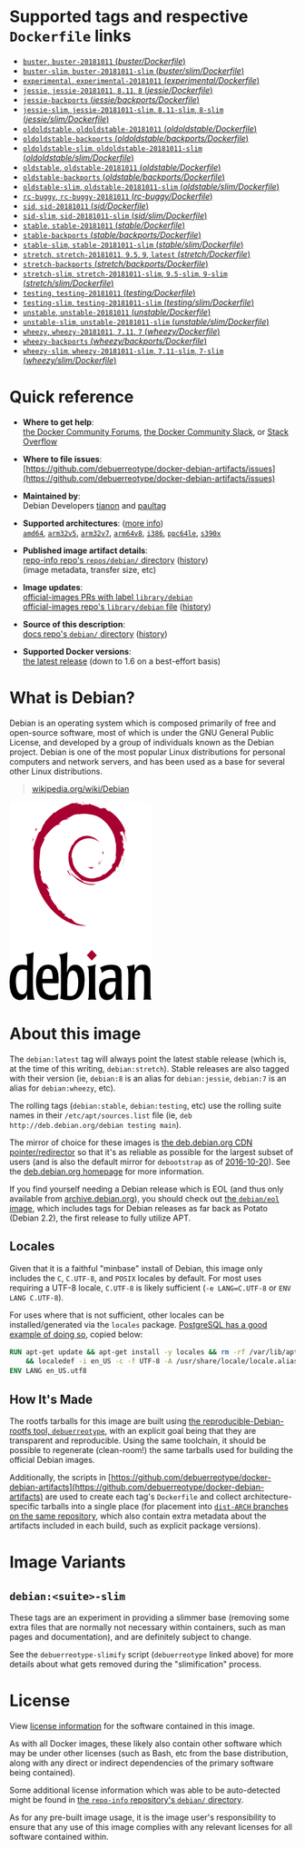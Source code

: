 <!--

********************************************************************************

WARNING:

    DO NOT EDIT "debian/README.md"

    IT IS AUTO-GENERATED

    (from the other files in "debian/" combined with a set of templates)

********************************************************************************

-->

# Supported tags and respective `Dockerfile` links

-	[`buster`, `buster-20181011` (*buster/Dockerfile*)](https://github.com/debuerreotype/docker-debian-artifacts/blob/5ef18a5df15ee6aeb352f3e308e56cec44df2833/buster/Dockerfile)
-	[`buster-slim`, `buster-20181011-slim` (*buster/slim/Dockerfile*)](https://github.com/debuerreotype/docker-debian-artifacts/blob/5ef18a5df15ee6aeb352f3e308e56cec44df2833/buster/slim/Dockerfile)
-	[`experimental`, `experimental-20181011` (*experimental/Dockerfile*)](https://github.com/debuerreotype/docker-debian-artifacts/blob/5ef18a5df15ee6aeb352f3e308e56cec44df2833/experimental/Dockerfile)
-	[`jessie`, `jessie-20181011`, `8.11`, `8` (*jessie/Dockerfile*)](https://github.com/debuerreotype/docker-debian-artifacts/blob/5ef18a5df15ee6aeb352f3e308e56cec44df2833/jessie/Dockerfile)
-	[`jessie-backports` (*jessie/backports/Dockerfile*)](https://github.com/debuerreotype/docker-debian-artifacts/blob/5ef18a5df15ee6aeb352f3e308e56cec44df2833/jessie/backports/Dockerfile)
-	[`jessie-slim`, `jessie-20181011-slim`, `8.11-slim`, `8-slim` (*jessie/slim/Dockerfile*)](https://github.com/debuerreotype/docker-debian-artifacts/blob/5ef18a5df15ee6aeb352f3e308e56cec44df2833/jessie/slim/Dockerfile)
-	[`oldoldstable`, `oldoldstable-20181011` (*oldoldstable/Dockerfile*)](https://github.com/debuerreotype/docker-debian-artifacts/blob/5ef18a5df15ee6aeb352f3e308e56cec44df2833/oldoldstable/Dockerfile)
-	[`oldoldstable-backports` (*oldoldstable/backports/Dockerfile*)](https://github.com/debuerreotype/docker-debian-artifacts/blob/5ef18a5df15ee6aeb352f3e308e56cec44df2833/oldoldstable/backports/Dockerfile)
-	[`oldoldstable-slim`, `oldoldstable-20181011-slim` (*oldoldstable/slim/Dockerfile*)](https://github.com/debuerreotype/docker-debian-artifacts/blob/5ef18a5df15ee6aeb352f3e308e56cec44df2833/oldoldstable/slim/Dockerfile)
-	[`oldstable`, `oldstable-20181011` (*oldstable/Dockerfile*)](https://github.com/debuerreotype/docker-debian-artifacts/blob/5ef18a5df15ee6aeb352f3e308e56cec44df2833/oldstable/Dockerfile)
-	[`oldstable-backports` (*oldstable/backports/Dockerfile*)](https://github.com/debuerreotype/docker-debian-artifacts/blob/5ef18a5df15ee6aeb352f3e308e56cec44df2833/oldstable/backports/Dockerfile)
-	[`oldstable-slim`, `oldstable-20181011-slim` (*oldstable/slim/Dockerfile*)](https://github.com/debuerreotype/docker-debian-artifacts/blob/5ef18a5df15ee6aeb352f3e308e56cec44df2833/oldstable/slim/Dockerfile)
-	[`rc-buggy`, `rc-buggy-20181011` (*rc-buggy/Dockerfile*)](https://github.com/debuerreotype/docker-debian-artifacts/blob/5ef18a5df15ee6aeb352f3e308e56cec44df2833/rc-buggy/Dockerfile)
-	[`sid`, `sid-20181011` (*sid/Dockerfile*)](https://github.com/debuerreotype/docker-debian-artifacts/blob/5ef18a5df15ee6aeb352f3e308e56cec44df2833/sid/Dockerfile)
-	[`sid-slim`, `sid-20181011-slim` (*sid/slim/Dockerfile*)](https://github.com/debuerreotype/docker-debian-artifacts/blob/5ef18a5df15ee6aeb352f3e308e56cec44df2833/sid/slim/Dockerfile)
-	[`stable`, `stable-20181011` (*stable/Dockerfile*)](https://github.com/debuerreotype/docker-debian-artifacts/blob/5ef18a5df15ee6aeb352f3e308e56cec44df2833/stable/Dockerfile)
-	[`stable-backports` (*stable/backports/Dockerfile*)](https://github.com/debuerreotype/docker-debian-artifacts/blob/5ef18a5df15ee6aeb352f3e308e56cec44df2833/stable/backports/Dockerfile)
-	[`stable-slim`, `stable-20181011-slim` (*stable/slim/Dockerfile*)](https://github.com/debuerreotype/docker-debian-artifacts/blob/5ef18a5df15ee6aeb352f3e308e56cec44df2833/stable/slim/Dockerfile)
-	[`stretch`, `stretch-20181011`, `9.5`, `9`, `latest` (*stretch/Dockerfile*)](https://github.com/debuerreotype/docker-debian-artifacts/blob/5ef18a5df15ee6aeb352f3e308e56cec44df2833/stretch/Dockerfile)
-	[`stretch-backports` (*stretch/backports/Dockerfile*)](https://github.com/debuerreotype/docker-debian-artifacts/blob/5ef18a5df15ee6aeb352f3e308e56cec44df2833/stretch/backports/Dockerfile)
-	[`stretch-slim`, `stretch-20181011-slim`, `9.5-slim`, `9-slim` (*stretch/slim/Dockerfile*)](https://github.com/debuerreotype/docker-debian-artifacts/blob/5ef18a5df15ee6aeb352f3e308e56cec44df2833/stretch/slim/Dockerfile)
-	[`testing`, `testing-20181011` (*testing/Dockerfile*)](https://github.com/debuerreotype/docker-debian-artifacts/blob/5ef18a5df15ee6aeb352f3e308e56cec44df2833/testing/Dockerfile)
-	[`testing-slim`, `testing-20181011-slim` (*testing/slim/Dockerfile*)](https://github.com/debuerreotype/docker-debian-artifacts/blob/5ef18a5df15ee6aeb352f3e308e56cec44df2833/testing/slim/Dockerfile)
-	[`unstable`, `unstable-20181011` (*unstable/Dockerfile*)](https://github.com/debuerreotype/docker-debian-artifacts/blob/5ef18a5df15ee6aeb352f3e308e56cec44df2833/unstable/Dockerfile)
-	[`unstable-slim`, `unstable-20181011-slim` (*unstable/slim/Dockerfile*)](https://github.com/debuerreotype/docker-debian-artifacts/blob/5ef18a5df15ee6aeb352f3e308e56cec44df2833/unstable/slim/Dockerfile)
-	[`wheezy`, `wheezy-20181011`, `7.11`, `7` (*wheezy/Dockerfile*)](https://github.com/debuerreotype/docker-debian-artifacts/blob/5ef18a5df15ee6aeb352f3e308e56cec44df2833/wheezy/Dockerfile)
-	[`wheezy-backports` (*wheezy/backports/Dockerfile*)](https://github.com/debuerreotype/docker-debian-artifacts/blob/5ef18a5df15ee6aeb352f3e308e56cec44df2833/wheezy/backports/Dockerfile)
-	[`wheezy-slim`, `wheezy-20181011-slim`, `7.11-slim`, `7-slim` (*wheezy/slim/Dockerfile*)](https://github.com/debuerreotype/docker-debian-artifacts/blob/5ef18a5df15ee6aeb352f3e308e56cec44df2833/wheezy/slim/Dockerfile)

# Quick reference

-	**Where to get help**:  
	[the Docker Community Forums](https://forums.docker.com/), [the Docker Community Slack](https://blog.docker.com/2016/11/introducing-docker-community-directory-docker-community-slack/), or [Stack Overflow](https://stackoverflow.com/search?tab=newest&q=docker)

-	**Where to file issues**:  
	[https://github.com/debuerreotype/docker-debian-artifacts/issues](https://github.com/debuerreotype/docker-debian-artifacts/issues)

-	**Maintained by**:  
	Debian Developers [tianon](https://qa.debian.org/developer.php?login=tianon) and [paultag](https://qa.debian.org/developer.php?login=paultag)

-	**Supported architectures**: ([more info](https://github.com/docker-library/official-images#architectures-other-than-amd64))  
	[`amd64`](https://hub.docker.com/r/amd64/debian/), [`arm32v5`](https://hub.docker.com/r/arm32v5/debian/), [`arm32v7`](https://hub.docker.com/r/arm32v7/debian/), [`arm64v8`](https://hub.docker.com/r/arm64v8/debian/), [`i386`](https://hub.docker.com/r/i386/debian/), [`ppc64le`](https://hub.docker.com/r/ppc64le/debian/), [`s390x`](https://hub.docker.com/r/s390x/debian/)

-	**Published image artifact details**:  
	[repo-info repo's `repos/debian/` directory](https://github.com/docker-library/repo-info/blob/master/repos/debian) ([history](https://github.com/docker-library/repo-info/commits/master/repos/debian))  
	(image metadata, transfer size, etc)

-	**Image updates**:  
	[official-images PRs with label `library/debian`](https://github.com/docker-library/official-images/pulls?q=label%3Alibrary%2Fdebian)  
	[official-images repo's `library/debian` file](https://github.com/docker-library/official-images/blob/master/library/debian) ([history](https://github.com/docker-library/official-images/commits/master/library/debian))

-	**Source of this description**:  
	[docs repo's `debian/` directory](https://github.com/docker-library/docs/tree/master/debian) ([history](https://github.com/docker-library/docs/commits/master/debian))

-	**Supported Docker versions**:  
	[the latest release](https://github.com/docker/docker-ce/releases/latest) (down to 1.6 on a best-effort basis)

# What is Debian?

Debian is an operating system which is composed primarily of free and open-source software, most of which is under the GNU General Public License, and developed by a group of individuals known as the Debian project. Debian is one of the most popular Linux distributions for personal computers and network servers, and has been used as a base for several other Linux distributions.

> [wikipedia.org/wiki/Debian](https://en.wikipedia.org/wiki/Debian)

![logo](https://raw.githubusercontent.com/docker-library/docs/b449be7df57e9ed9086bb5821bfb5d6cdc5d67a4/debian/logo.png)

# About this image

The `debian:latest` tag will always point the latest stable release (which is, at the time of this writing, `debian:stretch`). Stable releases are also tagged with their version (ie, `debian:8` is an alias for `debian:jessie`, `debian:7` is an alias for `debian:wheezy`, etc).

The rolling tags (`debian:stable`, `debian:testing`, etc) use the rolling suite names in their `/etc/apt/sources.list` file (ie, `deb http://deb.debian.org/debian testing main`).

The mirror of choice for these images is [the deb.debian.org CDN pointer/redirector](https://deb.debian.org) so that it's as reliable as possible for the largest subset of users (and is also the default mirror for `debootstrap` as of [2016-10-20](https://anonscm.debian.org/cgit/d-i/debootstrap.git/commit/?id=9e8bc60ad1ccf3a25ce7890526b70059f3e770de)). See the [deb.debian.org homepage](https://deb.debian.org) for more information.

If you find yourself needing a Debian release which is EOL (and thus only available from [archive.debian.org](http://archive.debian.org)), you should check out [the `debian/eol` image](https://hub.docker.com/r/debian/eol/), which includes tags for Debian releases as far back as Potato (Debian 2.2), the first release to fully utilize APT.

## Locales

Given that it is a faithful "minbase" install of Debian, this image only includes the `C`, `C.UTF-8`, and `POSIX` locales by default. For most uses requiring a UTF-8 locale, `C.UTF-8` is likely sufficient (`-e LANG=C.UTF-8` or `ENV LANG C.UTF-8`).

For uses where that is not sufficient, other locales can be installed/generated via the `locales` package. [PostgreSQL has a good example of doing so](https://github.com/docker-library/postgres/blob/69bc540ecfffecce72d49fa7e4a46680350037f9/9.6/Dockerfile#L21-L24), copied below:

```dockerfile
RUN apt-get update && apt-get install -y locales && rm -rf /var/lib/apt/lists/* \
	&& localedef -i en_US -c -f UTF-8 -A /usr/share/locale/locale.alias en_US.UTF-8
ENV LANG en_US.utf8
```

## How It's Made

The rootfs tarballs for this image are built using [the reproducible-Debian-rootfs tool, `debuerreotype`](https://github.com/debuerreotype/debuerreotype), with an explicit goal being that they are transparent and reproducible. Using the same toolchain, it should be possible to regenerate (clean-room!) the same tarballs used for building the official Debian images.

Additionally, the scripts in [https://github.com/debuerreotype/docker-debian-artifacts](https://github.com/debuerreotype/docker-debian-artifacts) are used to create each tag's `Dockerfile` and collect architecture-specific tarballs into a single place (for placement into [`dist-ARCH` branches on the same repository](https://github.com/debuerreotype/docker-debian-artifacts/branches), which also contain extra metadata about the artifacts included in each build, such as explicit package versions).

# Image Variants

## `debian:<suite>-slim`

These tags are an experiment in providing a slimmer base (removing some extra files that are normally not necessary within containers, such as man pages and documentation), and are definitely subject to change.

See the `debuerreotype-slimify` script (`debuerreotype` linked above) for more details about what gets removed during the "slimification" process.

# License

View [license information](https://www.debian.org/social_contract#guidelines) for the software contained in this image.

As with all Docker images, these likely also contain other software which may be under other licenses (such as Bash, etc from the base distribution, along with any direct or indirect dependencies of the primary software being contained).

Some additional license information which was able to be auto-detected might be found in [the `repo-info` repository's `debian/` directory](https://github.com/docker-library/repo-info/tree/master/repos/debian).

As for any pre-built image usage, it is the image user's responsibility to ensure that any use of this image complies with any relevant licenses for all software contained within.
